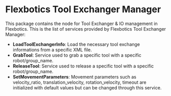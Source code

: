 # Flexbotics Tool Exchanger Manager

This package contains the node for Tool Exchanger & IO management in Flexbotics. This is the list of services provided by Flexbotics Tool Exchanger Manager:

* **LoadToolExchangerInfo**: Load the necessary tool exchange informations from a specific XML file. 
* **GrabTool**: Service used to grab a specific tool with a specific robot/group_name.
* **ReleaseTool**: Service used to release a specific tool with a specific robot/group_name.
* **SetMovementParameters**: Movement parameters such as velocity_ratio, translation_velocity, rotation_velocity, timeout are initialized with default values but can be changed through this service.